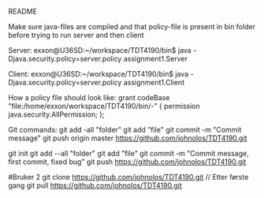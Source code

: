 README

Make sure java-files are compiled and that policy-file is present in bin folder before trying to run server and then client

Server:
exxon@U36SD:~/workspace/TDT4190/bin$ java -Djava.security.policy=server.policy assignment1.Server

Client:
exxon@U36SD:~/workspace/TDT4190/bin$ java -Djava.security.policy=server.policy assignment1.Client

How a policy file should look like:
grant codeBase "file:/home/exxon/workspace/TDT4190/bin/-" {
    permission java.security.AllPermission;
};

Git commands:
git add -all "folder"
git add "file"
git commit -m "Commit message"
git push origin master https://github.com/johnolos/TDT4190.git


git init
git add --all "folder"
git add "file"
git commit -m "Commit message, first commit, fixed bug"
git push https://github.com/johnolos/TDT4190.git




#Bruker 2
git clone https://github.com/johnolos/TDT4190.git
// Etter første gang
git pull https://github.com/johnolos/TDT4190.git

